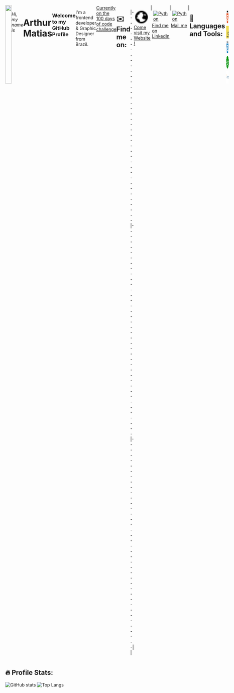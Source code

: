 <div style="display: flex;">
  <a href="https://arthur-matias.github.io/" target="_blank" rel="noopener noreferrer"> <img src="https://pkglobal.com/wp-content/uploads/2019/10/front-end-developer-1609x555.png"  height="250px" width="100%" > </a>
  <br>
  <h6>Hi, my name is</h6>
  <h1>Arthur Matias</h1>
  <h3 >Welcome to my GitHub Profile</h3>
  <p>I'm a frontend developer & Graphic Designer from Brazil.</p>
  <br>
  <a href="https://github.com/Arthur-Matias/100-DaysOfCode">Currently on the 100 days of code challenge</a>
  
  <br />
  
  ## ✉️ Find me on:
  
  <br />
  
  
  |----------------------------------------|----------------------------------------|----------------------------------------|
 | <p><a href="https://arthur-matias.github.io/" target="_blank" rel="noopener noreferrer"> <img src="https://raw.githubusercontent.com/iconic/open-iconic/master/svg/globe.svg" alt="my website" height="40" style="vertical-align:top; margin:4px"> Come visit my Website ! </a></p> | <p><a href="https://www.linkedin.com/in/arthur-matias/" target="_blank" rel="noopener noreferrer"> <img src="https://cdn.jsdelivr.net/npm/simple-icons@v3/icons/linkedin.svg" alt="Python" height="40" style="vertical-align:top; margin:4px">Find me on LinkedIn </a></p> | <p><a href="mailto:ahmmfdc@gmail.com"> <img src="https://cdn.jsdelivr.net/npm/simple-icons@v3/icons/gmail.svg" alt="Python" height="40" style="vertical-align:top; margin:4px"> Mail me</a></p> |
       

        

           


  ## 💼 Languages and Tools:
  <p align="center">
  <img src="https://raw.githubusercontent.com/github/explore/80688e429a7d4ef2fca1e82350fe8e3517d3494d/topics/html/html.png" alt="Javascript" height="40" style="vertical-align:top; margin:4px">
  <img src="https://raw.githubusercontent.com/github/explore/80688e429a7d4ef2fca1e82350fe8e3517d3494d/topics/javascript/javascript.png" alt="Javascript" height="40" style="vertical-align:top; margin:4px">
  <img src="https://raw.githubusercontent.com/github/explore/80688e429a7d4ef2fca1e82350fe8e3517d3494d/topics/css/css.png" alt="VS Code" height="40" style="vertical-align:top; margin:4px">
  <img src="https://raw.githubusercontent.com/github/explore/80688e429a7d4ef2fca1e82350fe8e3517d3494d/topics/csharp/csharp.png" alt="CSharp" height="40" style="vertical-align:top; margin:4px">
  <img src="https://raw.githubusercontent.com/github/explore/80688e429a7d4ef2fca1e82350fe8e3517d3494d/topics/java/java.png" alt="CSharp" height="40" style="vertical-align:top; margin:4px">

</p>
</div>

## 🔥 Profile Stats:
![GitHub stats](https://github-readme-stats.vercel.app/api?username=Arthur-Matias&show_icons=true&theme=midnight-purple)
![Top Langs](https://github-readme-stats.vercel.app/api/top-langs/?username=Arthur-Matias&theme=midnight-purple)
